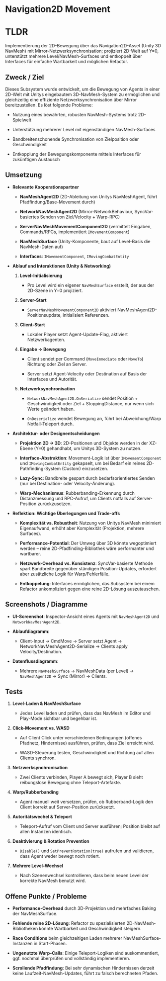 # Navigation2D Movement

# TLDR

Implementierung der 2D-Bewegung über das Navigation2D-Asset (Unity 3D NavMesh) mit Mirror-Netzwerksynchronisation; projiziert 2D-Welt auf Y=0, unterstützt mehrere Level/NavMesh-Surfaces und entkoppelt über Interfaces für einfache Wartbarkeit und möglichen Refactor.

## Zweck / Ziel

Dieses Subsystem wurde entwickelt, um die Bewegung von Agents in einer 2D-Welt mit Unitys eingebautem 3D-NavMesh-System zu ermöglichen und gleichzeitig eine effiziente Netzwerksynchronisation über Mirror bereitzustellen. Es löst folgende Probleme:

- Nutzung eines bewährten, robusten NavMesh-Systems trotz 2D-Spielwelt
    
- Unterstützung mehrerer Level mit eigenständigen NavMesh-Surfaces
    
- Bandbreiten­schonende Synchronisation von Zielposition oder Geschwindigkeit
    
- Entkopplung der Bewegungskomponente mittels Interfaces für zukünftigen Austausch
    

## Umsetzung

- **Relevante Kooperationspartner**
    
    - **NavMeshAgent2D** (2D-Ableitung von Unitys NavMeshAgent, führt Pfadfindung/Base-Movement durch)
        
    - **NetworkNavMeshAgent2D** (Mirror-NetworkBehaviour, SyncVar-basiertes Senden von Ziel/Velocity + Warp-RPC)
        
    - **ServerNavMeshMovementComponent2D** (vermittelt Eingaben, Commands/RPCs, implementiert `IMovementComponent`)
        
    - **NavMeshSurface** (Unity-Komponente, baut auf Level-Basis die NavMesh-Daten auf)
        
    - **Interfaces**: `IMovementComponent`, `IMovingCombatEntity`
        
- **Ablauf und Interaktionen (Unity & Networking)**
    
    1. **Level-Initialisierung**
        
        - Pro Level wird ein eigener `NavMeshSurface` erstellt, der aus der 2D-Szene in Y=0 projiziert.
            
    2. **Server-Start**
        
        - `ServerNavMeshMovementComponent2D` aktiviert NavMeshAgent2D-Positionsupdate, initialisiert Referenzen.
            
    3. **Client-Start**
        
        - Lokaler Player setzt Agent-Update-Flag, aktiviert Netzwerkagenten.
            
    4. **Eingabe → Bewegung**
        
        - Client sendet per Command (`MoveImmediate` oder `MoveTo`) Richtung oder Ziel an Server.
            
        - Server setzt Agent-Velocity oder Destination auf Basis der Interfaces und Autorität.
            
    5. **Netzwerksynchronisation**
        
        - `NetworkNavMeshAgent2D.OnSerialize` sendet Position + Geschwindigkeit oder Ziel + StoppingDistance, nur wenn sich Werte geändert haben.
            
        - `OnDeserialize` wendet Bewegung an, führt bei Abweichung/Warp Notfall-Teleport durch.
            
- **Architektur- oder Designentscheidungen**
    
    - **Projektion 2D → 3D**: 2D-Positionen und Objekte werden in der XZ-Ebene (Y=0) gehandhabt, um Unitys 3D-System zu nutzen.
        
    - **Interface-Abstraktion**: Movement-Logik ist über `IMovementComponent` und `IMovingCombatEntity` gekapselt, um bei Bedarf ein reines 2D-Pathfinding-System (Custom) einzusetzen.
        
    - **Lazy-Sync**: Bandbreite gespart durch bedarfsorientiertes Senden (nur bei Destination- oder Velocity-Änderung).
        
    - **Warp-Mechanismus**: Rubberbanding-Erkennung durch Distanzmessung und RPC-Aufruf, um Clients notfalls auf Server-Position zurückzusetzen.
        
- **Reflektion: Wichtige Überlegungen und Trade-offs**
    
    - **Komplexität vs. Robustheit**: Nutzung von Unitys NavMesh minimiert Eigenaufwand, erhöht aber Komplexität (Projektion, mehrere Surfaces).
        
    - **Performance-Potential**: Der Umweg über 3D könnte wegoptimiert werden – reine 2D-Pfadfinding-Bibliothek wäre performanter und wartbarer.
        
    - **Netzwerk-Overhead vs. Konsistenz**: SyncVar-basierte Methode spart Bandbreite gegenüber ständigen Position-Updates, erfordert aber zusätzliche Logik für Warp/Fehlerfälle.
        
    - **Entkoppelung**: Interfaces ermöglichen, das Subsystem bei einem Refactor unkompliziert gegen eine reine 2D-Lösung auszutauschen.
        

## Screenshots / Diagramme

- **UI-Screenshot**: Inspector-Ansicht eines Agents mit `NavMeshAgent2D` und `NetworkNavMeshAgent2D`.
    
- **Ablaufdiagramm**:
    
    - Client-Input → CmdMove → Server setzt Agent → NetworkNavMeshAgent2D-Serialize → Clients apply Velocity/Destination.
        
- **Datenflussdiagramm**:
    
    - Mehrere `NavMeshSurface` → NavMeshData (per Level) → `NavMeshAgent2D` → Sync (Mirror) → Clients.
        

## Tests

1. **Level-Laden & NavMeshSurface**
    
    - Jedes Level laden und prüfen, dass das NavMesh im Editor und Play-Mode sichtbar und begehbar ist.
        
2. **Click-Movement vs. WASD**
    
    - Auf Client Click unter verschiedenen Bedingungen (offenes Pfadnetz, Hindernisse) ausführen, prüfen, dass Ziel erreicht wird.
        
    - WASD-Steuerung testen, Geschwindigkeit und Richtung auf allen Clients synchron.
        
3. **Netzwerksynchronisation**
    
    - Zwei Clients verbinden, Player A bewegt sich, Player B sieht reibungslose Bewegung ohne Teleport-Artefakte.
        
4. **Warp/Rubberbanding**
    
    - Agent manuell weit versetzen, prüfen, ob Rubberband-Logik den Client korrekt auf Server-Position zurücksetzt.
        
5. **Autoritätswechel & Teleport**
    
    - Teleport-Aufruf vom Client und Server ausführen; Position bleibt auf allen Instanzen identisch.
        
6. **Deaktivierung & Rotation Prevention**
    
    - `Disable()` und `SetPreventRotation(true)` aufrufen und validieren, dass Agent weder bewegt noch rotiert.
        
7. **Mehrere Level-Wechsel**
    
    - Nach Szenenwechsel kontrollieren, dass beim neuen Level der korrekte NavMesh benutzt wird.
        

## Offene Punkte / Probleme

- **Performance-Overhead** durch 3D-Projektion und mehrfaches Baking der NavMeshSurface.
    
- **Fehlende reine 2D-Lösung**: Refactor zu spezialisierten 2D-NavMesh-Bibliotheken könnte Wartbarkeit und Geschwindigkeit steigern.
    
- **Race Conditions** beim gleichzeitigen Laden mehrerer NavMeshSurface-Instanzen in Start-Phasen.
    
- **Ungenutzte Warp-Calls**: Einige Teleport-Logiken sind auskommentiert, ggf. nochmal überprüfen und vollständig implementieren.
    
- **Scrollende Pfadfindung**: Bei sehr dynamischen Hindernissen derzeit keine Laufzeit-NavMesh-Updates, führt zu falsch berechneten Pfaden.